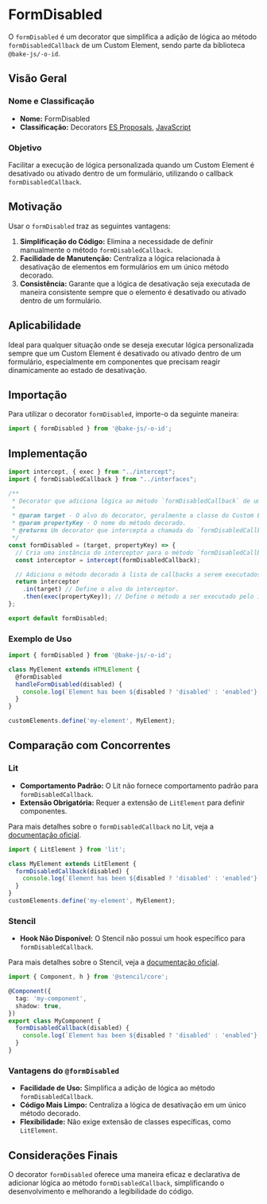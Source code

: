 # FormDisabled

O `formDisabled` é um decorator que simplifica a adição de lógica ao método `formDisabledCallback` de um Custom Element, sendo parte da biblioteca `@bake-js/-o-id`.

## Visão Geral

### Nome e Classificação

- **Nome:** FormDisabled
- **Classificação:** Decorators [ES Proposals](https://www.proposals.es/proposals/Decorators), [JavaScript](https://developer.mozilla.org/en-US/docs/Web/JavaScript/Reference/Classes)

### Objetivo

Facilitar a execução de lógica personalizada quando um Custom Element é desativado ou ativado dentro de um formulário, utilizando o callback `formDisabledCallback`.

## Motivação

Usar o `formDisabled` traz as seguintes vantagens:

1. **Simplificação do Código:** Elimina a necessidade de definir manualmente o método `formDisabledCallback`.
2. **Facilidade de Manutenção:** Centraliza a lógica relacionada à desativação de elementos em formulários em um único método decorado.
3. **Consistência:** Garante que a lógica de desativação seja executada de maneira consistente sempre que o elemento é desativado ou ativado dentro de um formulário.

## Aplicabilidade

Ideal para qualquer situação onde se deseja executar lógica personalizada sempre que um Custom Element é desativado ou ativado dentro de um formulário, especialmente em componentes que precisam reagir dinamicamente ao estado de desativação.

## Importação

Para utilizar o decorator `formDisabled`, importe-o da seguinte maneira:

```javascript
import { formDisabled } from '@bake-js/-o-id';
```

## Implementação

```javascript
import intercept, { exec } from "../intercept";
import { formDisabledCallback } from "../interfaces";

/**
 * Decorator que adiciona lógica ao método `formDisabledCallback` de um Custom Element.
 *
 * @param target - O alvo do decorator, geralmente a classe do Custom Element.
 * @param propertyKey - O nome do método decorado.
 * @returns Um decorator que intercepta a chamada do `formDisabledCallback`.
 */
const formDisabled = (target, propertyKey) => {
  // Cria uma instância do interceptor para o método `formDisabledCallback`.
  const interceptor = intercept(formDisabledCallback);

  // Adiciona o método decorado à lista de callbacks a serem executados.
  return interceptor
    .in(target) // Define o alvo do interceptor.
    .then(exec(propertyKey)); // Define o método a ser executado pelo interceptor.
};

export default formDisabled;
```

### Exemplo de Uso

```javascript
import { formDisabled } from '@bake-js/-o-id';

class MyElement extends HTMLElement {
  @formDisabled
  handleFormDisabled(disabled) {
    console.log(`Element has been ${disabled ? 'disabled' : 'enabled'} in the form.`);
  }
}

customElements.define('my-element', MyElement);
```

## Comparação com Concorrentes

### Lit

- **Comportamento Padrão:** O Lit não fornece comportamento padrão para `formDisabledCallback`.
- **Extensão Obrigatória:** Requer a extensão de `LitElement` para definir componentes.

Para mais detalhes sobre o `formDisabledCallback` no Lit, veja a [documentação oficial](https://lit.dev/docs/components/forms/).

```javascript
import { LitElement } from 'lit';

class MyElement extends LitElement {
  formDisabledCallback(disabled) {
    console.log(`Element has been ${disabled ? 'disabled' : 'enabled'} in the form.`);
  }
}
customElements.define('my-element', MyElement);
```

### Stencil

- **Hook Não Disponível:** O Stencil não possui um hook específico para `formDisabledCallback`.

Para mais detalhes sobre o Stencil, veja a [documentação oficial](https://stenciljs.com/docs/forms).

```typescript
import { Component, h } from '@stencil/core';

@Component({
  tag: 'my-component',
  shadow: true,
})
export class MyComponent {
  formDisabledCallback(disabled) {
    console.log(`Element has been ${disabled ? 'disabled' : 'enabled'} in the form.`);
  }
}
```

### Vantagens do `@formDisabled`

- **Facilidade de Uso:** Simplifica a adição de lógica ao método `formDisabledCallback`.
- **Código Mais Limpo:** Centraliza a lógica de desativação em um único método decorado.
- **Flexibilidade:** Não exige extensão de classes específicas, como `LitElement`.

## Considerações Finais

O decorator `formDisabled` oferece uma maneira eficaz e declarativa de adicionar lógica ao método `formDisabledCallback`, simplificando o desenvolvimento e melhorando a legibilidade do código.
